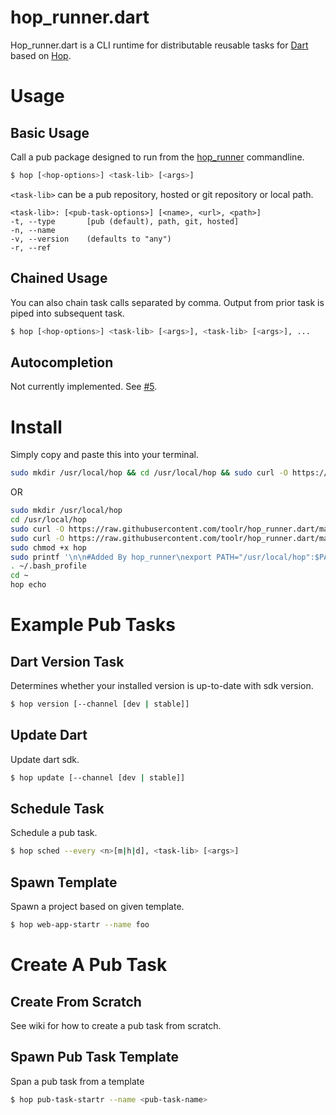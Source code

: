 hop_runner.dart
===============
Hop_runner.dart is a CLI runtime for distributable reusable tasks for [Dart](https://www.dartlang.org) based on [Hop](https://github.com/dart-lang/hop).

# Usage

## Basic Usage
Call a pub package designed to run from the [hop_runner](https://github.com/toolr/hop_runner.dart) commandline.
```bash
$ hop [<hop-options>] <task-lib> [<args>]
```

`<task-lib>` can be a pub repository, hosted or git repository or local path.
```
<task-lib>: [<pub-task-options>] [<name>, <url>, <path>]
-t, --type       [pub (default), path, git, hosted]                                                                                                                                                
-n, --name
-v, --version    (defaults to "any")
-r, --ref 
```

## Chained Usage
You can also chain task calls separated by comma.  Output from prior task is piped into subsequent task.
```bash
$ hop [<hop-options>] <task-lib> [<args>], <task-lib> [<args>], ...
```

## Autocompletion
Not currently implemented.  See [#5](https://github.com/toolr/hop_runner.dart/issues/5).

# Install
Simply copy and paste this into your terminal.
```bash
sudo mkdir /usr/local/hop && cd /usr/local/hop && sudo curl -O https://raw.githubusercontent.com/toolr/hop_runner.dart/master/hop && sudo curl -O https://raw.githubusercontent.com/toolr/hop_runner.dart/master/bin/hopsnapshot && sudo chmod +x hop && sudo printf '\n\n#Added By hop_runner\nexport PATH="/usr/local/hop":$PATH' >> ~/.bash_profile && . ~/.bash_profile && cd ~ && echo "First time running this takes a while..." && hop echo
```

OR

```bash
sudo mkdir /usr/local/hop
cd /usr/local/hop
sudo curl -O https://raw.githubusercontent.com/toolr/hop_runner.dart/master/hop
sudo curl -O https://raw.githubusercontent.com/toolr/hop_runner.dart/master/bin/hopsnapshot
sudo chmod +x hop
sudo printf '\n\n#Added By hop_runner\nexport PATH="/usr/local/hop":$PATH' >> ~/.bash_profile
. ~/.bash_profile
cd ~
hop echo
```

# Example Pub Tasks
## Dart Version Task
Determines whether your installed version is up-to-date with sdk version.
```bash
$ hop version [--channel [dev | stable]]
```

## Update Dart
Update dart sdk.
```bash
$ hop update [--channel [dev | stable]]
```

## Schedule Task
Schedule a pub task.
```bash
$ hop sched --every <n>[m|h|d], <task-lib> [<args>]
```

## Spawn Template
Spawn a project based on given template.
```bash
$ hop web-app-startr --name foo
```

# Create A Pub Task

## Create From Scratch
See wiki for how to create a pub task from scratch.

## Spawn Pub Task Template
Span a pub task from a template
```bash
$ hop pub-task-startr --name <pub-task-name>
```
